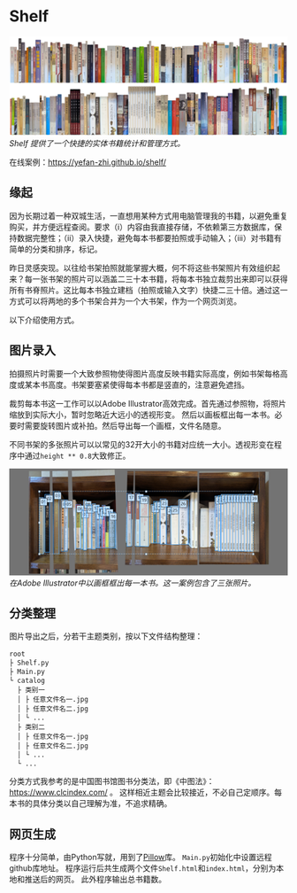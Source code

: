 # Shelf

![img.jpg](img.jpg)
_Shelf 提供了一个快捷的实体书籍统计和管理方式。_

在线案例：https://yefan-zhi.github.io/shelf/

## 缘起

因为长期过着一种双城生活，一直想用某种方式用电脑管理我的书籍，以避免重复购买，并方便远程查阅。要求（i）内容由我直接存储，不依赖第三方数据库，保持数据完整性；（ii）录入快捷，避免每本书都要拍照或手动输入；（iii）对书籍有简单的分类和排序，标记。

昨日灵感突现。以往给书架拍照就能掌握大概，何不将这些书架照片有效组织起来？每一张书架的照片可以涵盖二三十本书籍，将每本书独立裁剪出来即可以获得所有书脊照片。这比每本书独立建档（拍照或输入文字）快捷二三十倍。通过这一方式可以将两地的多个书架合并为一个大书架，作为一个网页浏览。

以下介绍使用方式。

## 图片录入

拍摄照片时需要一个大致参照物使得图片高度反映书籍实际高度，例如书架每格高度或某本书高度。书架要塞紧使得每本书都是竖直的，注意避免遮挡。

裁剪每本书这一工作可以以Adobe Illustrator高效完成。首先通过参照物，将照片缩放到实际大小，暂时忽略近大远小的透视形变。
然后以画板框出每一本书。必要时需要旋转图片或补拍。然后导出每一个画框，文件名随意。

不同书架的多张照片可以以常见的32开大小的书籍对应统一大小。透视形变在程序中通过`height ** 0.8`大致修正。

![illustrator.jpg](illustrator.jpg)
_在Adobe Illustrator中以画框框出每一本书。这一案例包含了三张照片。_

## 分类整理

图片导出之后，分若干主题类别，按以下文件结构整理：

```
root
├ Shelf.py
├ Main.py
└ catalog
  ├ 类别一
  │ ├ 任意文件名一.jpg
  │ ├ 任意文件名二.jpg
  │ └ ...
  ├ 类别二
  │ ├ 任意文件名一.jpg
  │ ├ 任意文件名二.jpg
  │ └ ...
  └ ...
```

分类方式我参考的是中国图书馆图书分类法，即《中图法》：https://www.clcindex.com/ 。
这样相近主题会比较接近，不必自己定顺序。每本书的具体分类以自己理解为准，不追求精确。

## 网页生成

程序十分简单，由Python写就，用到了[Pillow](https://pypi.org/project/pillow/)库。
`Main.py`初始化中设置远程github库地址。
程序运行后共生成两个文件`Shelf.html`和`index.html`，分别为本地和推送后的网页。
此外程序输出总书籍数。

